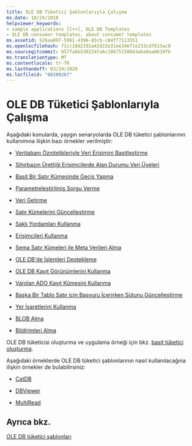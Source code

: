 ```yaml
---
title: OLE DB Tüketici Şablonlarıyla Çalışma
ms.date: 10/24/2018
helpviewer_keywords:
- sample applications [C++], OLE DB Templates
- OLE DB consumer templates, about consumer templates
ms.assetid: 526aa897-5961-4396-85cb-c84f77113551
ms.openlocfilehash: f1cc18d2192a42d22e31ee346f1e233cd7615ac0
ms.sourcegitcommit: 857fa6b530224fa6c18675138043aba9aa0619fb
ms.translationtype: MT
ms.contentlocale: tr-TR
ms.lasthandoff: 03/24/2020
ms.locfileid: "80209267"
---
```

# <a name="working-with-ole-db-consumer-templates"></a>OLE DB Tüketici Şablonlarıyla Çalışma

Aşağıdaki konularda, yaygın senaryolarda OLE DB tüketici şablonlarının kullanımına ilişkin bazı örnekler verilmiştir:

- [Veritabanı Öznitelikleriyle Veri Erişimini Basitleştirme](../../data/oledb/simplifying-data-access-with-database-attributes.md)

- [Sihirbazın Ürettiği Erişimcilerde Alan Durumu Veri Üyeleri](../../data/oledb/field-status-data-members-in-wizard-generated-accessors.md)

- [Basit Bir Satır Kümesinde Geçiş Yapma](../../data/oledb/traversing-a-simple-rowset.md)

- [Parametreleştirilmiş Sorgu Verme](../../data/oledb/issuing-a-parameterized-query.md)

- [Veri Getirme](../../data/oledb/fetching-data.md)

- [Satır Kümelerini Güncelleştirme](../../data/oledb/updating-rowsets.md)

- [Saklı Yordamları Kullanma](../../data/oledb/using-stored-procedures.md)

- [Erişimcileri Kullanma](../../data/oledb/using-accessors.md)

- [Şema Satır Kümeleri ile Meta Verileri Alma](../../data/oledb/obtaining-metadata-with-schema-rowsets.md)

- [OLE DB'de İşlemleri Destekleme](../../data/oledb/supporting-transactions-in-ole-db.md)

- [OLE DB Kayıt Görünümlerini Kullanma](../../data/oledb/using-ole-db-record-views.md)

- [Varolan ADO Kayıt Kümesini Kullanma](../../data/oledb/using-an-existing-ado-recordset.md)

- [Başka Bir Tablo Satır için Başvuru İçerirken Sütunu Güncelleştirme](../../data/oledb/updating-a-column-when-another-table-contains-a-reference-to-the-row.md)

- [Yer İşaretlerini Kullanma](../../data/oledb/using-bookmarks.md)

- [BLOB Alma](../../data/oledb/retrieving-a-blob.md)

- [Bildirimleri Alma](../../data/oledb/receiving-notifications.md)

OLE DB tüketicisi oluşturma ve uygulama örneği için bkz. [basit tüketici oluşturma](../../data/oledb/creating-an-ole-db-consumer.md).

Aşağıdaki örneklerde OLE DB tüketici şablonlarının nasıl kullanılacağına ilişkin örnekler de bulabilirsiniz:

- [CatDB](https://github.com/Microsoft/VCSamples/tree/master/VC2010Samples/ATL/OLEDB/Consumer)

- [DBViewer](https://github.com/Microsoft/VCSamples/tree/master/VC2010Samples/ATL/OLEDB/Consumer)

- [MultiRead](https://github.com/Microsoft/VCSamples/tree/master/VC2010Samples/ATL/OLEDB/Consumer)

## <a name="see-also"></a>Ayrıca bkz.

[OLE DB tüketici şablonları](../../data/oledb/ole-db-consumer-templates-cpp.md)
